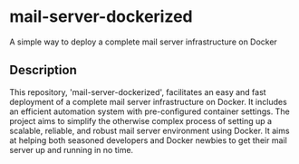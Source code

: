 # mail-server-dockerized
A simple way to deploy a complete mail server infrastructure on Docker

## Description
This repository, 'mail-server-dockerized', facilitates an easy and fast deployment of a complete mail server infrastructure on Docker. It includes an efficient automation system with pre-configured container settings. The project aims to simplify the otherwise complex process of setting up a scalable, reliable, and robust mail server environment using Docker. It aims at helping both seasoned developers and Docker newbies to get their mail server up and running in no time.
